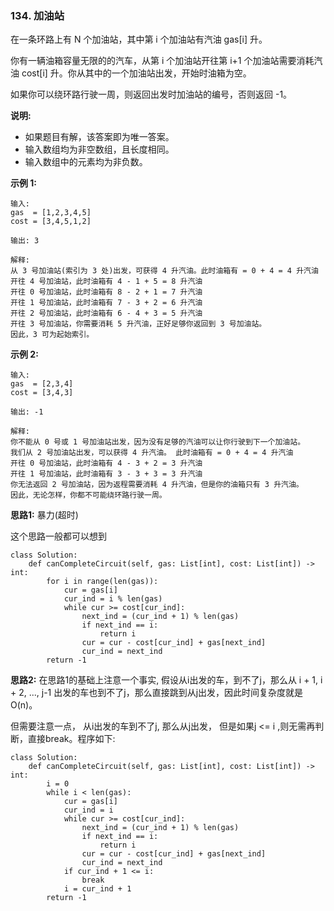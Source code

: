 ### 134. 加油站
在一条环路上有 N 个加油站，其中第 i 个加油站有汽油 gas[i] 升。

你有一辆油箱容量无限的的汽车，从第 i 个加油站开往第 i+1 个加油站需要消耗汽油 cost[i] 升。你从其中的一个加油站出发，开始时油箱为空。

如果你可以绕环路行驶一周，则返回出发时加油站的编号，否则返回 -1。

**说明:** 

+ 如果题目有解，该答案即为唯一答案。
+ 输入数组均为非空数组，且长度相同。
+ 输入数组中的元素均为非负数。

**示例 1:**
```
输入: 
gas  = [1,2,3,4,5]
cost = [3,4,5,1,2]

输出: 3

解释:
从 3 号加油站(索引为 3 处)出发，可获得 4 升汽油。此时油箱有 = 0 + 4 = 4 升汽油
开往 4 号加油站，此时油箱有 4 - 1 + 5 = 8 升汽油
开往 0 号加油站，此时油箱有 8 - 2 + 1 = 7 升汽油
开往 1 号加油站，此时油箱有 7 - 3 + 2 = 6 升汽油
开往 2 号加油站，此时油箱有 6 - 4 + 3 = 5 升汽油
开往 3 号加油站，你需要消耗 5 升汽油，正好足够你返回到 3 号加油站。
因此，3 可为起始索引。
```
**示例 2:**
```
输入: 
gas  = [2,3,4]
cost = [3,4,3]

输出: -1

解释:
你不能从 0 号或 1 号加油站出发，因为没有足够的汽油可以让你行驶到下一个加油站。
我们从 2 号加油站出发，可以获得 4 升汽油。 此时油箱有 = 0 + 4 = 4 升汽油
开往 0 号加油站，此时油箱有 4 - 3 + 2 = 3 升汽油
开往 1 号加油站，此时油箱有 3 - 3 + 3 = 3 升汽油
你无法返回 2 号加油站，因为返程需要消耗 4 升汽油，但是你的油箱只有 3 升汽油。
因此，无论怎样，你都不可能绕环路行驶一周。
```

**思路1:** 暴力(超时)

这个思路一般都可以想到

```
class Solution:
    def canCompleteCircuit(self, gas: List[int], cost: List[int]) -> int:
        for i in range(len(gas)):
            cur = gas[i]
            cur_ind = i % len(gas)
            while cur >= cost[cur_ind]:
                next_ind = (cur_ind + 1) % len(gas)
                if next_ind == i:
                    return i
                cur = cur - cost[cur_ind] + gas[next_ind]
                cur_ind = next_ind
        return -1
```

**思路2:** 在思路1的基础上注意一个事实, 假设从i出发的车，到不了j，那么从 i + 1, i + 2, ..., j-1 出发的车也到不了j，那么直接跳到从j出发，因此时间复杂度就是O(n)。

但需要注意一点， 从i出发的车到不了j, 那么从j出发， 但是如果j <= i ,则无需再判断，直接break。程序如下:

```
class Solution:
    def canCompleteCircuit(self, gas: List[int], cost: List[int]) -> int:
        i = 0
        while i < len(gas):
            cur = gas[i]
            cur_ind = i
            while cur >= cost[cur_ind]:
                next_ind = (cur_ind + 1) % len(gas)
                if next_ind == i:
                    return i
                cur = cur - cost[cur_ind] + gas[next_ind]
                cur_ind = next_ind
            if cur_ind + 1 <= i:
                break
            i = cur_ind + 1
        return -1
```